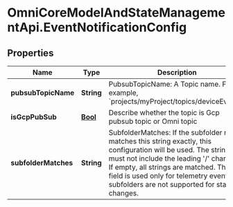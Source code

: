 # OmniCoreModelAndStateManagementApi.EventNotificationConfig

## Properties

Name | Type | Description | Notes
------------ | ------------- | ------------- | -------------
**pubsubTopicName** | **String** | PubsubTopicName: A Topic name. For example, &#x60;projects/myProject/topics/deviceEvents&#x60;. | [optional] 
**isGcpPubSub** | [**Bool**](Bool.md) | Describe whether the topic is Gcp pubsub topic or Omni topic | [optional] 
**subfolderMatches** | **String** | SubfolderMatches: If the subfolder name matches this string exactly, this configuration will be used. The string must not include the leading &#39;/&#39; character. If empty, all strings are matched. This field is used only for telemetry events; subfolders are not supported for state changes. | [optional] 


